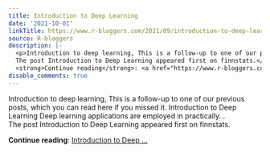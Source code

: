 ```yaml
---
title: Introduction to Deep Learning
date: '2021-10-01'
linkTitle: https://www.r-bloggers.com/2021/09/introduction-to-deep-learning/
source: R-bloggers
description: |-
  <p>Introduction to deep learning, This is a follow-up to one of our previous posts, which you can read here if you missed it. Introduction to Deep Learning Deep learning applications are employed in practically...<br />
  The post Introduction to Deep Learning appeared first on finnstats.</p>
  <strong>Continue reading</strong>: <a href="https://www.r-bloggers.com/2021/09/introduction-to-deep-learning/">Introduction to Deep ...
disable_comments: true
---
```

<p>Introduction to deep learning, This is a follow-up to one of our previous posts, which you can read here if you missed it. Introduction to Deep Learning Deep learning applications are employed in practically...<br />
The post Introduction to Deep Learning appeared first on finnstats.</p>
<strong>Continue reading</strong>: <a href="https://www.r-bloggers.com/2021/09/introduction-to-deep-learning/">Introduction to Deep ...
